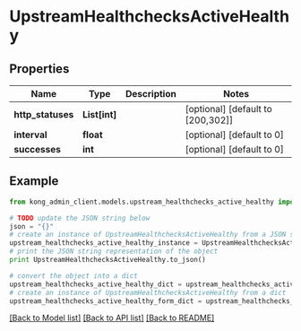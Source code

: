 # UpstreamHealthchecksActiveHealthy


## Properties

Name | Type | Description | Notes
------------ | ------------- | ------------- | -------------
**http_statuses** | **List[int]** |  | [optional] [default to [200,302]]
**interval** | **float** |  | [optional] [default to 0]
**successes** | **int** |  | [optional] [default to 0]

## Example

```python
from kong_admin_client.models.upstream_healthchecks_active_healthy import UpstreamHealthchecksActiveHealthy

# TODO update the JSON string below
json = "{}"
# create an instance of UpstreamHealthchecksActiveHealthy from a JSON string
upstream_healthchecks_active_healthy_instance = UpstreamHealthchecksActiveHealthy.from_json(json)
# print the JSON string representation of the object
print UpstreamHealthchecksActiveHealthy.to_json()

# convert the object into a dict
upstream_healthchecks_active_healthy_dict = upstream_healthchecks_active_healthy_instance.to_dict()
# create an instance of UpstreamHealthchecksActiveHealthy from a dict
upstream_healthchecks_active_healthy_form_dict = upstream_healthchecks_active_healthy.from_dict(upstream_healthchecks_active_healthy_dict)
```
[[Back to Model list]](../README.md#documentation-for-models) [[Back to API list]](../README.md#documentation-for-api-endpoints) [[Back to README]](../README.md)


